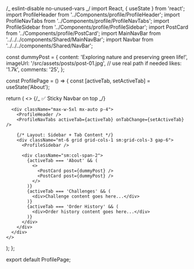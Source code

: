 /_ eslint-disable no-unused-vars _/
import React, { useState } from 'react';
import ProfileHeader from '../Components/profile/ProfileHeader';
import ProfileNavTabs from '../Components/profile/ProfileNavTabs';
import ProfileSidebar from '../Components/profile/ProfileSidebar';
import PostCard from '../Components/profile/PostCard';
import MainNavBar from '../../../components/Shared/MainNavBar';
import Navbar from '../../../components/Shared/NavBar';

const dummyPost = {
content: 'Exploring nature and preserving green life!',
imageUrl: '/src/assets/posts/post-01.jpg', // use real path if needed
likes: '1.7k',
comments: '25',
};

const ProfilePage = () => {
const [activeTab, setActiveTab] = useState('About');

return (
<>
{/_ ✅ Sticky Navbar on top _/}
<Navbar />

      <div className="max-w-5xl mx-auto p-4">
        <ProfileHeader />
        <ProfileNavTabs activeTab={activeTab} onTabChange={setActiveTab} />

        {/* Layout: Sidebar + Tab Content */}
        <div className="mt-6 grid grid-cols-1 sm:grid-cols-3 gap-6">
          <ProfileSidebar />

          <div className="sm:col-span-2">
            {activeTab === 'About' && (
              <>
                <PostCard post={dummyPost} />
                <PostCard post={dummyPost} />
              </>
            )}
            {activeTab === 'Challenges' && (
              <div>Challenge content goes here...</div>
            )}
            {activeTab === 'Order History' && (
              <div>Order history content goes here...</div>
            )}
          </div>
        </div>
      </div>
    </>

);
};

export default ProfilePage;
